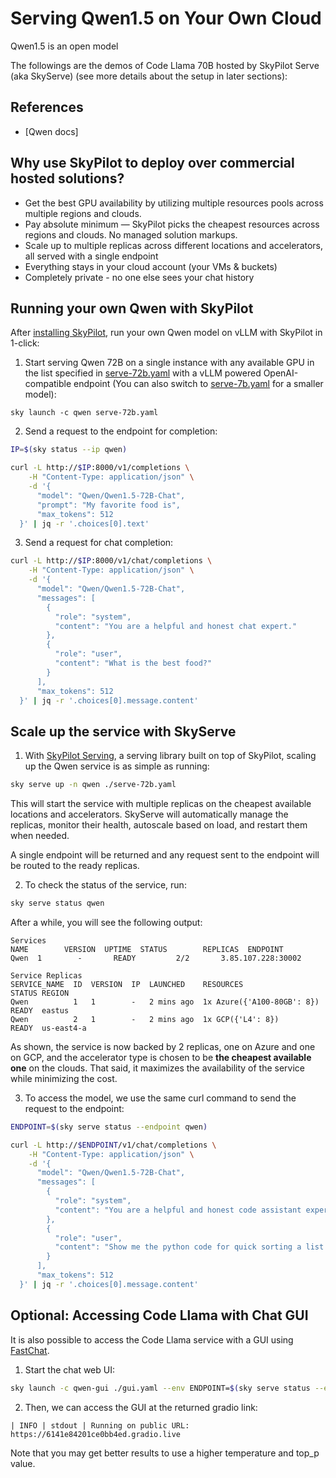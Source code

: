 # Serving Qwen1.5 on Your Own Cloud

Qwen1.5 is an open model 

The followings are the demos of Code Llama 70B hosted by SkyPilot Serve (aka SkyServe) (see more details about the setup in later sections):

## References
* [Qwen docs]

## Why use SkyPilot to deploy over commercial hosted solutions?

* Get the best GPU availability by utilizing multiple resources pools across multiple regions and clouds.
* Pay absolute minimum — SkyPilot picks the cheapest resources across regions and clouds. No managed solution markups.
* Scale up to multiple replicas across different locations and accelerators, all served with a single endpoint 
* Everything stays in your cloud account (your VMs & buckets)
* Completely private - no one else sees your chat history


## Running your own Qwen with SkyPilot

After [installing SkyPilot](https://skypilot.readthedocs.io/en/latest/getting-started/installation.html), run your own Qwen model on vLLM with SkyPilot in 1-click:

1. Start serving Qwen 72B on a single instance with any available GPU in the list specified in [serve-72b.yaml](serve-72b.yaml) with a vLLM powered OpenAI-compatible endpoint (You can also switch to [serve-7b.yaml](serve-7b.yaml) for a smaller model):

```console
sky launch -c qwen serve-72b.yaml
```
2. Send a request to the endpoint for completion:
```bash
IP=$(sky status --ip qwen)

curl -L http://$IP:8000/v1/completions \
    -H "Content-Type: application/json" \
    -d '{
      "model": "Qwen/Qwen1.5-72B-Chat",
      "prompt": "My favorite food is",
      "max_tokens": 512
  }' | jq -r '.choices[0].text'
```

3. Send a request for chat completion:
```bash
curl -L http://$IP:8000/v1/chat/completions \
    -H "Content-Type: application/json" \
    -d '{
      "model": "Qwen/Qwen1.5-72B-Chat",
      "messages": [
        {
          "role": "system",
          "content": "You are a helpful and honest chat expert."
        },
        {
          "role": "user",
          "content": "What is the best food?"
        }
      ],
      "max_tokens": 512
  }' | jq -r '.choices[0].message.content'
```

## Scale up the service with SkyServe

1. With [SkyPilot Serving](https://skypilot.readthedocs.io/en/latest/serving/sky-serve.html), a serving library built on top of SkyPilot, scaling up the Qwen service is as simple as running:
```bash
sky serve up -n qwen ./serve-72b.yaml
```
This will start the service with multiple replicas on the cheapest available locations and accelerators. SkyServe will automatically manage the replicas, monitor their health, autoscale based on load, and restart them when needed.

A single endpoint will be returned and any request sent to the endpoint will be routed to the ready replicas.

2. To check the status of the service, run:
```bash
sky serve status qwen
```
After a while, you will see the following output:
```console
Services
NAME        VERSION  UPTIME  STATUS        REPLICAS  ENDPOINT            
Qwen  1        -       READY         2/2       3.85.107.228:30002  

Service Replicas
SERVICE_NAME  ID  VERSION  IP  LAUNCHED    RESOURCES                   STATUS REGION  
Qwen          1   1        -   2 mins ago  1x Azure({'A100-80GB': 8}) READY  eastus  
Qwen          2   1        -   2 mins ago  1x GCP({'L4': 8})          READY  us-east4-a 
```
As shown, the service is now backed by 2 replicas, one on Azure and one on GCP, and the accelerator
type is chosen to be **the cheapest available one** on the clouds. That said, it maximizes the
availability of the service while minimizing the cost.

3. To access the model, we use the same curl command to send the request to the endpoint:
```bash
ENDPOINT=$(sky serve status --endpoint qwen)

curl -L http://$ENDPOINT/v1/chat/completions \
    -H "Content-Type: application/json" \
    -d '{
      "model": "Qwen/Qwen1.5-72B-Chat",
      "messages": [
        {
          "role": "system",
          "content": "You are a helpful and honest code assistant expert in Python."
        },
        {
          "role": "user",
          "content": "Show me the python code for quick sorting a list of integers."
        }
      ],
      "max_tokens": 512
  }' | jq -r '.choices[0].message.content'
```


## **Optional:** Accessing Code Llama with Chat GUI

It is also possible to access the Code Llama service with a GUI using [FastChat](https://github.com/lm-sys/FastChat).

1. Start the chat web UI:
```bash
sky launch -c qwen-gui ./gui.yaml --env ENDPOINT=$(sky serve status --endpoint qwen)
```

2. Then, we can access the GUI at the returned gradio link:
```
| INFO | stdout | Running on public URL: https://6141e84201ce0bb4ed.gradio.live
```

Note that you may get better results to use a higher temperature and top_p value.

